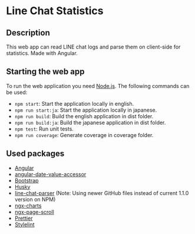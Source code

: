 # Line Chat Statistics

## Description

This web app can read LINE chat logs and parse them on client-side for statistics. Made with Angular.

## Starting the web app

To run the web application you need [Node.js](https://nodejs.org). The following commands can be used:

* `npm start`: Start the application locally in english.
* `npm run start:ja`: Start the application locally in japanese.
* `npm run build`: Build the english application in dist folder.
* `npm run build:ja`: Build the japanese application in dist folder.
* `npm test`: Run unit tests.
* `npm run coverage`: Generate coverage in coverage folder.

## Used packages

* [Angular](https://angular.io)
* [angular-date-value-accessor](https://github.com/johanneshoppe/angular-date-value-accessor)
* [Bootstrap](http://getbootstrap.com)
* [Husky](https://github.com/typicode/husky)
* [line-chat-parser](https://github.com/meyfa/line-chat-parser) (Note: Using newer GitHub files instead of current 1.1.0 version on NPM)
* [ngx-charts](https://github.com/swimlane/ngx-charts)
* [ngx-page-scroll](https://github.com/Nolanus/ngx-page-scroll)
* [Prettier](https://prettier.io)
* [Stylelint](https://stylelint.io)
